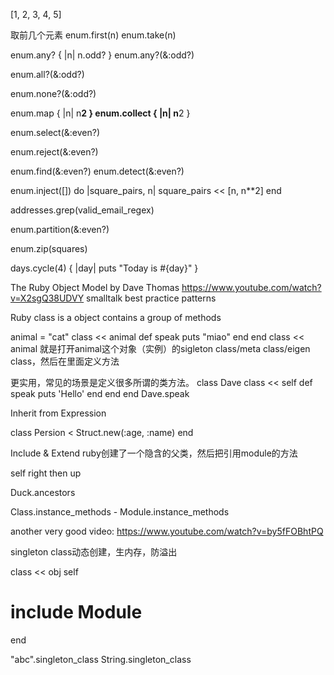 [1, 2, 3, 4, 5]

取前几个元素
enum.first(n)
enum.take(n)

enum.any? { |n| n.odd? }
enum.any?(&:odd?)


enum.all?(&:odd?)

enum.none?(&:odd?)

enum.map { |n| n**2 }
enum.collect { |n| n**2 }

enum.select(&:even?)

enum.reject(&:even?)

enum.find(&:even?)
enum.detect(&:even?)

enum.inject([]) do |square_pairs, n|
  square_pairs << [n, n**2]
end

addresses.grep(valid_email_regex)

enum.partition(&:even?)

enum.zip(squares)

days.cycle(4) { |day| puts "Today is #{day}" }

The Ruby Object Model by Dave Thomas
https://www.youtube.com/watch?v=X2sgQ38UDVY
smalltalk best practice patterns

Ruby class is a object contains a group of methods

animal = "cat"
class << animal
  def speak
    puts "miao"
  end
end
class << animal 就是打开animal这个对象（实例）的sigleton class/meta class/eigen class，然后在里面定义方法

更实用，常见的场景是定义很多所谓的类方法。
class Dave
  class << self
    def speak
      puts 'Hello'
    end
  end
end
Dave.speak

Inherit from Expression

class Persion < Struct.new(:age, :name)
end

Include & Extend
  ruby创建了一个隐含的父类，然后把引用module的方法

self
right then up

Duck.ancestors

Class.instance_methods - Module.instance_methods

another very good video: https://www.youtube.com/watch?v=by5fFOBhtPQ


singleton class动态创建，生内存，防溢出

class << obj
  self
  # include Module
end

"abc".singleton_class
String.singleton_class
